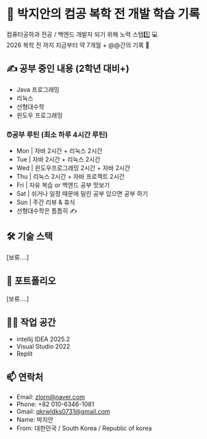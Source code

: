 # 🫡 박지안의 컴공 복학 전 개발 학습 기록
컴퓨터공하과 전공 / 백엔드 개발자 되기 위해 노력 스텝1️⃣ 💻  
2026 복학 전 까지 지금부터 약 7개월 + @@간의 기록 🧾

## ✍ 공부 중인 내용 (2학년 대비+)
- Java 프로그래밍
- 리눅스
- 선형대수학
- 윈도우 프로그래밍
### ⏰공부 루틴 (최소 하루 4시간 루틴)
- Mon | 자바 2시간 + 리눅스 2시간  
- Tue | 자바 2시간 + 리눅스 2시간  
- Wed | 윈도우프로그래밍 2시간 + 자바 2시간  
- Thu | 리눅스 2시간 + 자바 프로젝트 2시간  
- Fri	| 자유 복습 or 백엔드 공부 맛보기  
- Sat	| 쉬거나 일정 때문에 밀린 공부 있으면 공부 하기  
- Sun	| 주간 리뷰 & 휴식  
- 선형대수학은 틈틈히 ✍️

## 🛠 기술 스택
[보류....]

## 📘 포트폴리오   
[보류....]  

## 👨‍💻 작업 공간  
- intellij IDEA 2025.2  
- Visual Studio 2022
- Replit

## 📫 연락처
- Email: zlorn@naver.com
- Phone: +82 010-6346-1081
- Gmail: qkrwldks0731@gmail.com
- Name: 박지안
- From: 대한민국 / South Korea / Republic of korea
